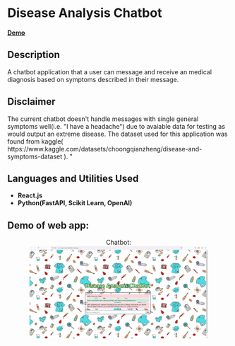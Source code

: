 <h1>Disease Analysis Chatbot</h1>

<b> [Demo](https://meek-otter-8b544d.netlify.app/) </b>  

<h2>Description</h2>
A chatbot application that a user can message and receive an medical diagnosis based on symptoms described in their message.<br />

<h2>Disclaimer</h2>
The current chatbot doesn't handle messages with single general symptoms well(i.e. "I have a headache") due to avaiable data for testing as would output an extreme disease. The dataset used for this application was found from kaggle( https://www.kaggle.com/datasets/choongqianzheng/disease-and-symptoms-dataset ). "<br />

<h2>Languages and Utilities Used</h2>

- <b>React.js</b>
- <b>Python(FastAPI, Scikit Learn, OpenAI)</b>

<h2>Demo of web app:</h2>

<p align="center">
Chatbot: <br/>

<img src= "https://github.com/AkashSivapalan/DiseaseAnalysisBE/blob/main/SS/MedicalChatbot.JPG?raw=true" height="80%" width="80%" alt="Disk Sanitization Steps"/> 
 <br /> 


